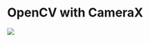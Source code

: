 # OpenCV with CameraX
![](https://media.giphy.com/media/W6pMqI3zkjcgFw8rQX/giphy.gif?cid=790b761160b705803d7fc3ae01af920338e047d819b323c7&rid=giphy.gif&ct=gf)
